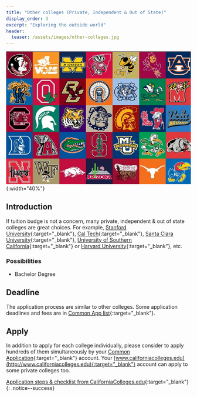 ```yaml
---
title: "Other colleges (Private, Independent & Out of State)"
display_order: 3
excerpt: "Exploring the outside world"
header:
  teaser: /assets/images/other-colleges.jpg
---
```

![Many college flags](/assets/images/other-colleges.jpg){:width="40%"}
## Introduction
If tuition budge is not a concern, many private, independent & out of state colleges are great choices. For example, [Stanford University](https://www.stanford.edu/){:target="_blank"}, [Cal Tech](https://www.caltech.edu/){:target="_blank"}, [Santa Clara University](https://www.scu.edu/){:target="_blank"}, [University of Southern California](https://www.usc.edu/){:target="_blank"} or [Harvard University](https://www.harvard.edu/){:target="_blank"}, etc.

### Possibilities
- Bachelor Degree


## Deadline
The application process are similar to other colleges. Some application deadlines and fees are in [Common App list](https://content.commonapp.org/Files/ReqGrid.pdf){:target="_blank"}.

## Apply
In addition to apply for each college individually, please consider to apply hundreds of them simultaneously by your [Common Application](https://www.commonapp.org){:target="_blank"} account. Your [www.californiacolleges.edu](http://www.californiacolleges.edu){:target="_blank"} account can apply to some private colleges too.

[Application steps & checklist from CaliforniaColleges.edu](https://www.californiacolleges.edu/#/college-application-checklist){:target="_blank"} 
{: .notice--success}
